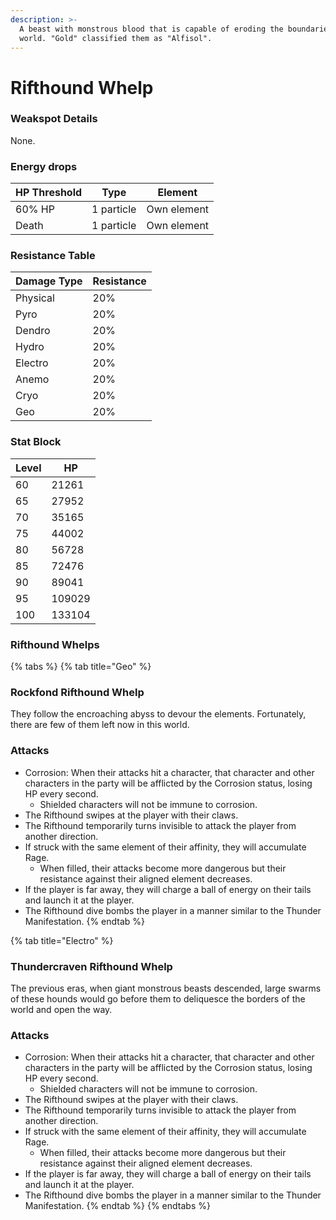 ```yaml
---
description: >-
  A beast with monstrous blood that is capable of eroding the boundaries of the
  world. "Gold" classified them as "Alfisol".
---
```


# Rifthound Whelp

### Weakspot Details

None.

### Energy drops

| HP Threshold | Type       | Element     |
| ------------ | ---------- | ----------- |
| 60% HP       | 1 particle | Own element |
| Death        | 1 particle | Own element |

### Resistance Table

| Damage Type | Resistance |
| ----------- | ---------- |
| Physical    | 20%        |
| Pyro        | 20%        |
| Dendro      | 20%        |
| Hydro       | 20%        |
| Electro     | 20%        |
| Anemo       | 20%        |
| Cryo        | 20%        |
| Geo         | 20%        |

### Stat Block

| Level | HP     |
| ----- | ------ |
| 60    | 21261  |
| 65    | 27952  |
| 70    | 35165  |
| 75    | 44002  |
| 80    | 56728  |
| 85    | 72476  |
| 90    | 89041  |
| 95    | 109029 |
| 100   | 133104 |

### Rifthound Whelps

{% tabs %}
{% tab title="Geo" %}
### Rockfond Rifthound Whelp

They follow the encroaching abyss to devour the elements. Fortunately, there are few of them left now in this world.

### Attacks

* Corrosion: When their attacks hit a character, that character and other characters in the party will be afflicted by the Corrosion status, losing HP every second.
  * Shielded characters will not be immune to corrosion.
* The Rifthound swipes at the player with their claws.
* The Rifthound temporarily turns invisible to attack the player from another direction.
* If struck with the same element of their affinity, they will accumulate Rage.
  * When filled, their attacks become more dangerous but their resistance against their aligned element decreases.
* If the player is far away, they will charge a ball of energy on their tails and launch it at the player.
* The Rifthound dive bombs the player in a manner similar to the Thunder Manifestation.
{% endtab %}

{% tab title="Electro" %}
### Thundercraven Rifthound Whelp

The previous eras, when giant monstrous beasts descended, large swarms of these hounds would go before them to deliquesce the borders of the world and open the way.

### Attacks

* Corrosion: When their attacks hit a character, that character and other characters in the party will be afflicted by the Corrosion status, losing HP every second.
  * Shielded characters will not be immune to corrosion.
* The Rifthound swipes at the player with their claws.
* The Rifthound temporarily turns invisible to attack the player from another direction.
* If struck with the same element of their affinity, they will accumulate Rage.
  * When filled, their attacks become more dangerous but their resistance against their aligned element decreases.
* If the player is far away, they will charge a ball of energy on their tails and launch it at the player.
* The Rifthound dive bombs the player in a manner similar to the Thunder Manifestation.
{% endtab %}
{% endtabs %}
